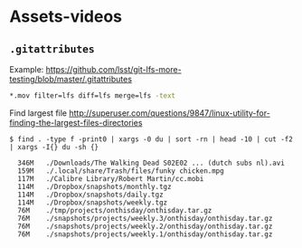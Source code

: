 # Assets-videos

## `.gitattributes`
Example: https://github.com/lsst/git-lfs-more-testing/blob/master/.gitattributes
```sh
*.mov filter=lfs diff=lfs merge=lfs -text
```

Find largest file http://superuser.com/questions/9847/linux-utility-for-finding-the-largest-files-directories
```
$ find . -type f -print0 | xargs -0 du | sort -rn | head -10 | cut -f2 | xargs -I{} du -sh {}

  346M   ./Downloads/The Walking Dead S02E02 ... (dutch subs nl).avi
  159M   ./.local/share/Trash/files/funky chicken.mpg
  117M   ./Calibre Library/Robert Martin/cc.mobi
  114M   ./Dropbox/snapshots/monthly.tgz
  114M   ./Dropbox/snapshots/daily.tgz
  114M   ./Dropbox/snapshots/weekly.tgz
  76M    ./tmp/projects/onthisday/onthisday.tar.gz
  76M    ./snapshots/projects/weekly.3/onthisday/onthisday.tar.gz
  76M    ./snapshots/projects/weekly.2/onthisday/onthisday.tar.gz
  76M    ./snapshots/projects/weekly.1/onthisday/onthisday.tar.gz
```
